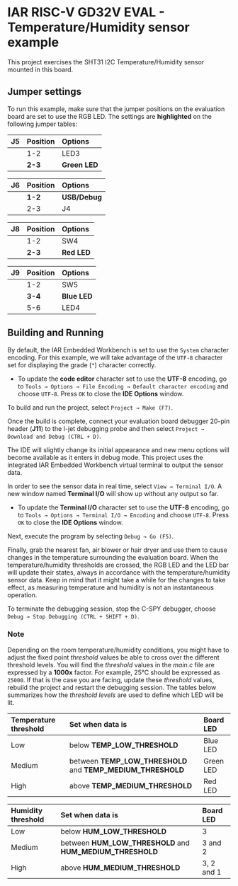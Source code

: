 # IAR RISC-V GD32V EVAL - Temperature/Humidity sensor example

This project exercises the SHT31 I2C Temperature/Humidity sensor mounted in this board.

## Jumper settings

To run this example, make sure that the jumper positions on the evaluation board are set to use the RGB LED. 
The settings are __highlighted__ on the following jumper tables: 

| __J5__         | __Position__    |  __Options__   |
| :------------- | :-------------- | :------------- |
|                | 1-2             | LED3           |
|                | __2-3__         | __Green LED__  |

| __J6__         | __Position__    |  __Options__   |
| :------------- | :-------------- | :------------- |
|                | __1-2__         | __USB/Debug__  |
|                | 2-3             | J4             |

| __J8__         | __Position__    |  __Options__   |
| :------------- | :-------------- | :------------- |
|                | 1-2             | SW4            |
|                | __2-3__         | __Red LED__    |

| __J9__         | __Position__    |  __Options__   |
| :------------- | :-------------- | :------------- |
|                | 1-2             | SW5            |
|                | __3-4__         | __Blue LED__   |
|                | 5-6             | LED4           |

## Building and Running

By default, the IAR Embedded Workbench is set to use the `System` character encoding. For this example, we will take advantage of the `UTF-8` character set for displaying the grade (__`°`__) character correctly.

* To update the __code editor__ character set to use the __UTF-8__ encoding, go to `Tools → Options → File Encoding → Default character encoding` and choose `UTF-8`. Press `OK` to close the __IDE Options__ window.

To build and run the project, select `Project → Make (F7)`.

Once the build is complete, connect your evaluation board debugger 20-pin header (__J11__) to the I-jet debugging probe and then select `Project → Download and Debug (CTRL + D)`.

The IDE will slightly change its initial appearance and new menu options will become available as it enters in debug mode.
This project uses the integrated IAR Embedded Workbench virtual terminal to output the sensor data.

In order to see the sensor data in real time, select `View → Terminal I/O`. A new window named __Terminal I/O__ will show up without any output so far.

* To update the __Terminal I/O__ character set to use the __UTF-8__ encoding, go to `Tools → Options → Terminal I/O → Encoding` and choose `UTF-8`. Press `OK` to close the  __IDE Options__ window.

Next, execute the program by selecting `Debug → Go (F5)`.

Finally, grab the nearest fan, air blower or hair dryer and use them to cause changes in the temperature surrounding the evaluation board. When the temperature/humidity thresholds are crossed, the RGB LED and the LED bar will update their states, always in accordance with the temperature/humidity sensor data. Keep in mind that it might take a while for the changes to take effect, as measuring temperature and humidity is not an instantaneous operation.

To terminate the debugging session, stop the C-SPY debugger, choose `Debug → Stop Debugging (CTRL + SHIFT + D)`.

### Note

Depending on the room temperature/humidity conditions, you might have to adjust the fixed point _threshold_ values be able to cross over the different threshold levels. You will find the _threshold_ values in the _main.c_ file are expressed by a __1000x__ factor. For example, 25°C should be expressed as `25000`. If that is the case you are facing, update these _threshold_ values, rebuild the project and restart the debugging session. The tables below summarizes how the _threshold levels_ are used to define which LED will be lit.

| __Temperature threshold__ |  __Set when data is__                                          | __Board LED__  |
| :--------------           | :-------------                                                 | :-------       |
| Low                       | below __TEMP_LOW_THRESHOLD__                                   | Blue LED       |
| Medium                    | between __TEMP_LOW_THRESHOLD__ and __TEMP_MEDIUM_THRESHOLD__   | Green LED      |
| High                      | above __TEMP_MEDIUM_THRESHOLD__                                | Red LED        |

| __Humidity threshold__    |  __Set when data is__                                          | __Board LED__  |
| :--------------           | :-------------                                                 | :--------      |
| Low                       | below __HUM_LOW_THRESHOLD__                                    | 3              |
| Medium                    | between __HUM_LOW_THRESHOLD__ and __HUM_MEDIUM_THRESHOLD__     | 3 and 2        |           
| High                      | above __HUM_MEDIUM_THRESHOLD__                                 | 3, 2 and 1     |
